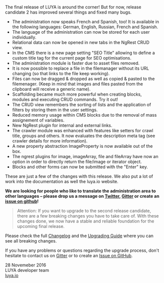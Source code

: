 The final release of LUYA is around the corner! But for now, release candidate 2 has improved several things and fixed many bugs.

+ The administration now speaks French and Spanish, too! It is available in the following languages: German, English, Russian, French and Spanish.
+ The language of the administration can now be stored for each user individually.
+ Relational data can now be opened in new tabs in the NgRest CRUD view.
+ In the CMS there is a new page setting "SEO Title" allowing to define a custom title tag for the current page for SEO optimisations.
+ The administration module is faster due to asset files removed.
+ It is now possible to replace a file in the filemanager without its URL changing (so that links to the file keep working).
+ Files can now be dragged & dropped as well as copied & pasted to the filemenager. (Keep in mind that images and files pasted from the clipboard will receive a generic name).
+ Scaffolding became much more powerful when creating blocks, modules and executing CRUD commands. Try it out!
+ The CRUD view remembers the sorting of lists and the application of filters by storing them in the user settings.
+ Reduced memory usage within CMS blocks due to the removal of mass assignement of variables.
+ New NgRest plugin for internal and external links.
+ The crawler module was enhanced with features like setters for crawl title, groups and others. It now evaluates the description meta tag (see crawler details for more information).
+ A new property abstraction ImageProperty is now available out of the box.
+ The ngrest plugins for image, imageArray, file and fileArray have now an option in order to directly return the file/image or iterator object.
+ Blocks and other forms can now be submitted with the "Enter" key.

These are just a few of the changes with this release. We also put a lot of work into the documentation as well the luya.io website.

**We are looking for people who like to translate the administration area to other languages – please drop us a message on [Twitter](https://twitter.com/luyadev), [Gitter](gitter.im/luyadev/luya) or create an [issue on github](https://github.com/luyadev/luya/issues)!**

> Attention: If you want to upgrade to the second release candidate, there are a few breaking changes you have to take care of. With these changes done, we now have a stable and reliable foundation for the upcoming final release.

Please check the full [Changelog](https://github.com/luyadev/luya/blob/master/CHANGELOG.md) and the [Upgrading Guide](https://luya.io/guide/install-upgrade) where you can see all breaking changes.

If you have any problems or questions regarding the upgrade process, don't hesitate to contact us on [Gitter](gitter.im/luyadev/luya) or to create an [Issue on GitHub](https://github.com/luyadev/luya/issues).

28 Novemeber 2016  
LUYA developer team  
[luya.io](https://luya.io)
